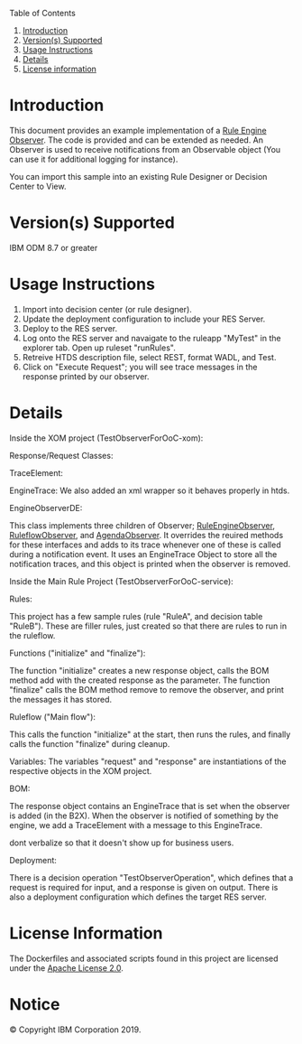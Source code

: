 Table of Contents

1. [Introduction](#intro)
2. [Version(s) Supported](#versions)
3. [Usage Instructions](#instruction)
4. [Details](#details)
5. [License information](#license)

Introduction<a name="intro"></a>
============

This document provides an example implementation of a 
<a href="https://www.ibm.com/support/knowledgecenter/en/SSQP76_8.7.0/com.ibm.odm.dserver.rules.ref.designer/html/api/html/com/ibm/rules/engine/observer/Observable.html">Rule Engine Observer</a>. The code is provided and can be extended as needed. An Observer is used to receive notifications from an Observable object (You can use it for additional logging for instance).

You can import this sample into an existing Rule Designer or Decision Center to View.

Version(s) Supported<a name="versions"></a>
====================

IBM ODM 8.7 or greater

Usage Instructions<a name="instruction"></a>
===================

1. Import into decision center (or rule designer).
2. Update the deployment configuration to include your RES Server. 
3. Deploy to the RES server.
4. Log onto the RES server and navaigate to the ruleapp "MyTest" in the explorer tab. Open up ruleset "runRules". 
5. Retreive HTDS description file, select REST, format WADL, and Test.
6. Click on "Execute Request"; you will see trace messages in the response printed by our observer.

Details<a name="details"></a>
============

Inside the XOM project (TestObserverForOoC-xom):

Response/Request Classes:



TraceElement:

EngineTrace:
We also added an xml wrapper so it behaves properly in htds.

EngineObserverDE:

This class implements three children of Observer; <a href="https://www.ibm.com/support/knowledgecenter/en/SSQP76_8.7.0/com.ibm.odm.dserver.rules.ref.designer/html/jrules2dotnet/html/T_IBM_Rules_RVE_RuleDef_Runtime_RuleEngineObserver.htm">RuleEngineObserver</a>, <a href="https://www.ibm.com/support/knowledgecenter/en/SSQP76_8.7.0/com.ibm.odm.dserver.rules.ref.designer/html/jrules2dotnet/html/T_IBM_Rules_RVE_Ruleflow_Runtime_RuleflowObserver.htm">RuleflowObserver</a>, and <a href="https://www.ibm.com/support/knowledgecenter/en/SSQP76_8.7.0/com.ibm.odm.dserver.rules.ref.designer/html/jrules2dotnet/html/T_IBM_Rules_RVE_RuleDef_Runtime_AgendaObserver.htm">AgendaObserver</a>. It overrides the reuired methods for these interfaces and adds to its trace whenever one of these is called during a notification event. 
It uses an EngineTrace Object to store all the notification traces, and this object is printed when the observer is removed.

Inside the Main Rule Project (TestObserverForOoC-service):

Rules:

This project has a few sample rules (rule "RuleA", and decision table "RuleB"). These are filler rules, just created so that there are rules to run in the ruleflow.

Functions ("initialize" and "finalize"):

The function "initialize" creates a new response object, calls the BOM method add with the created response as the parameter.
The function "finalize" calls the BOM method remove to remove the observer, and print the messages it has stored.

Ruleflow ("Main flow"):

This calls the function "initialize" at the start, then runs the rules, and finally calls the function "finalize" during cleanup.

Variables:
The variables "request" and "response" are instantiations of the respective objects in the XOM project.

BOM:

The response object contains an EngineTrace that is set when the observer is added (in the B2X).
When the observer is notified of something by the engine, we add a TraceElement with a message to this EngineTrace.

dont verbalize so that it doesn't show up for business users.

Deployment:

There is a decision operation "TestObserverOperation", which defines that a request is required for input, and a response is given on output. There is also a deployment configuration which defines the target RES server.

License Information<a name="license"></a>
====================
The Dockerfiles and associated scripts found in this project are licensed under the [Apache License 2.0](LICENSE).

# Notice
© Copyright IBM Corporation 2019.
